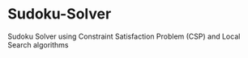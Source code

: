 # Sudoku-Solver
Sudoku Solver using Constraint Satisfaction Problem (CSP) and Local Search algorithms
